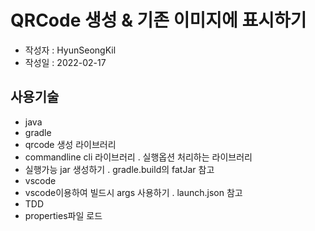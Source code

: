 # QRCode 생성 & 기존 이미지에 표시하기

- 작성자 : HyunSeongKil
- 작성일 : 2022-02-17

## 사용기술

- java
- gradle
- qrcode 생성 라이브러리
- commandline cli 라이브러리
  . 실행옵션 처리하는 라이브러리
- 실행가능 jar 생성하기
  . gradle.build의 fatJar 참고
- vscode
- vscode이용하여 빌드시 args 사용하기
  . launch.json 참고
- TDD
- properties파일 로드
